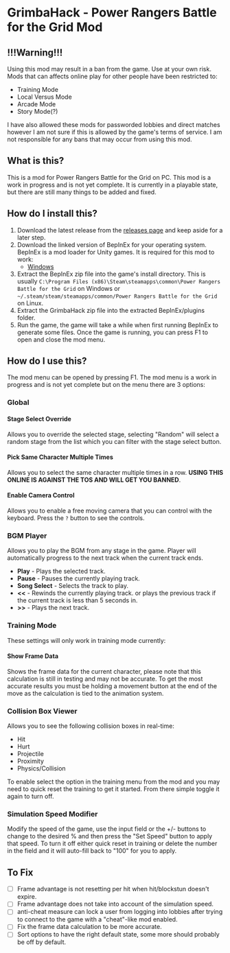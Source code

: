 # GrimbaHack - Power Rangers Battle for the Grid Mod

## !!!Warning!!!
Using this mod may result in a ban from the game. Use at your own risk. Mods that can affects online play for other people have been restricted to:
* Training Mode
* Local Versus Mode
* Arcade Mode
* Story Mode(?)

I have also allowed these mods for passworded lobbies and direct matches however I am not sure if this is allowed by the game's terms of service. I am not responsible for any bans that may occur from using this mod.

## What is this?
This is a mod for Power Rangers Battle for the Grid on PC. This mod is a work in progress and is not yet complete. It is currently in a playable state, but there are still many things to be added and fixed.

## How do I install this?
1. Download the latest release from the [releases page](https://github.com/grimkor/GrimbaHack/releases) and keep aside for a later step.
2. Download the linked version of BepInEx for your operating system. BepInEx is a mod loader for Unity games. It is required for this mod to work:
    * [Windows](https://builds.bepinex.dev/projects/bepinex_be/665/BepInEx-Unity.IL2CPP-win-x64-6.0.0-be.665%2B6aabdb5.zip)
3. Extract the BepInEx zip file into the game's install directory. This is usually `C:\Program Files (x86)\Steam\steamapps\common\Power Rangers Battle for the Grid` on Windows or `~/.steam/steam/steamapps/common/Power Rangers Battle for the Grid` on Linux.
4. Extract the GrimbaHack zip file into the extracted BepInEx/plugins folder.
5. Run the game, the game will take a while when first running BepInEx to generate some files. Once the game is running, you can press F1 to open and close the mod menu.

## How do I use this?
The mod menu can be opened by pressing F1. The mod menu is a work in progress and is not yet complete but on the menu there are 3 options:

### Global
  #### Stage Select Override
Allows you to override the selected stage, selecting "Random" will select a random stage from the list which you can filter with the stage select button.
#### Pick Same Character Multiple Times
Allows you to select the same character multiple times in a row. **USING THIS ONLINE IS AGAINST THE TOS AND WILL GET YOU BANNED**.
#### Enable Camera Control
Allows you to enable a free moving camera that you can control with the keyboard. Press the `?` button to see the controls.

### BGM Player
Allows you to play the BGM from any stage in the game. Player will automatically progress to the next track when the current track ends. 
* **Play** - Plays the selected track.
* **Pause** - Pauses the currently playing track.
* **Song Select** - Selects the track to play.
* **<<** - Rewinds the currently playing track. or plays the previous track if the current track is less than 5 seconds in.
* **>>** - Plays the next track.

### Training Mode
These settings will only work in training mode currently:
#### Show Frame Data
Shows the frame data for the current character, please note that this calculation is still in testing and may not be accurate. To get the most accurate results you must be holding a movement button at the end of the move as the calculation is tied to the animation system.
### Collision Box Viewer
Allows you to see the following collision boxes in real-time:
* Hit
* Hurt
* Projectile
* Proximity
* Physics/Collision

To enable select the option in the training menu from the mod and you may need to quick reset the training to get it started. From there simple toggle it again to turn off.
### Simulation Speed Modifier
Modify the speed of the game, use the input field or the +/- buttons to change to the desired % and then press the "Set Speed" button to apply that speed. To turn it off either quick reset in training or delete the number in the field and it will auto-fill back to "100" for you to apply.

## To Fix
- [ ] Frame advantage is not resetting per hit when hit/blockstun doesn't expire.
- [ ] Frame advantage does not take into account of the simulation speed.
- [ ] anti-cheat measure can lock a user from logging into lobbies after trying to connect to the game with a "cheat"-like mod enabled.
- [ ] Fix the frame data calculation to be more accurate.
- [ ] Sort options to have the right default state, some more should probably be off by default.
